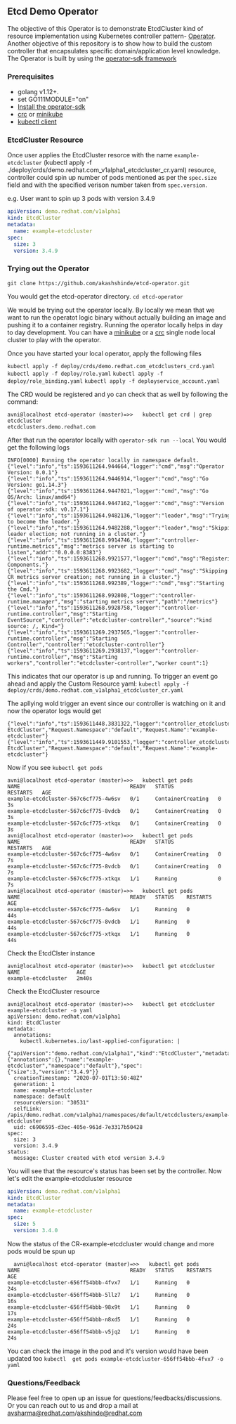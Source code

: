 ## Etcd Demo Operator

The objective of this Operator is to demonstrate EtcdCluster kind of resource implementation using Kubernetes controller pattern- [Operator](https://kubernetes.io/docs/concepts/extend-kubernetes/operator/). Another objective of this repository is to show how to build the custom controller that encapsulates specific domain/application level knowledge. The Operator is built by using the [operator-sdk framework](https://github.com/operator-framework/operator-sdk)

### Prerequisites

- golang v1.12+.
- set GO111MODULE="on"
- [Install the operator-sdk](https://sdk.operatorframework.io/docs/golang/installation/)
- [crc](https://code-ready.github.io/crc/) or [minikube](https://kubernetes.io/docs/tasks/tools/install-minikube/)
- [kubectl client](https://kubernetes.io/docs/tasks/tools/install-kubectl/)

### EtcdCluster Resource

Once user applies the EtcdCluster resorce with the name `example-etcdcluster` (kubectl apply -f ./deploy/crds/demo.redhat.com_v1alpha1_etcdcluster_cr.yaml) resource, controller could spin up number of pods mentioned as per the `spec.size` field and with the specified verison number taken from `spec.version`.

e.g. User want to spin up 3 pods with version 3.4.9

```yaml
apiVersion: demo.redhat.com/v1alpha1
kind: EtcdCluster
metadata:
  name: example-etcdcluster
spec:
  size: 3
  version: 3.4.9
  ```

### Trying out the Operator

`git clone https://github.com/akashshinde/etcd-operator.git` 

You would get the etcd-operator directory.
`cd etcd-operator`

We would be trying out the operator locally. By locally we mean that we want to run the operatot logic binary without actually building an image and pushing it to a container registry. Running the operator locally helps in day to day development. You can have a [minikube](https://kubernetes.io/docs/tasks/tools/install-minikube/) or a [crc](https://code-ready.github.io/crc/) single node local cluster to play with the operator.

Once you have started your local operator, apply the following files

`kubectl apply -f deploy/crds/demo.redhat.com_etcdclusters_crd.yaml`
`kubectl apply -f deploy/role.yaml`
`kubectl apply -f deploy/role_binding.yaml`
`kubectl apply -f deployservice_account.yaml`

The CRD would be registered and yo can check that as well by following the command:

```
avni@localhost etcd-operator (master)=>>   kubectl get crd | grep etcdcluster
etcdclusters.demo.redhat.com
```

After that run the operator locally with `operator-sdk run --local`
You would get the following logs

```
INFO[0000] Running the operator locally in namespace default. 
{"level":"info","ts":1593611264.944664,"logger":"cmd","msg":"Operator Version: 0.0.1"}
{"level":"info","ts":1593611264.9446914,"logger":"cmd","msg":"Go Version: go1.14.3"}
{"level":"info","ts":1593611264.9447021,"logger":"cmd","msg":"Go OS/Arch: linux/amd64"}
{"level":"info","ts":1593611264.9447162,"logger":"cmd","msg":"Version of operator-sdk: v0.17.1"}
{"level":"info","ts":1593611264.9482136,"logger":"leader","msg":"Trying to become the leader."}
{"level":"info","ts":1593611264.9482288,"logger":"leader","msg":"Skipping leader election; not running in a cluster."}
{"level":"info","ts":1593611268.9914746,"logger":"controller-runtime.metrics","msg":"metrics server is starting to listen","addr":"0.0.0.0:8383"}
{"level":"info","ts":1593611268.9921577,"logger":"cmd","msg":"Registering Components."}
{"level":"info","ts":1593611268.9923682,"logger":"cmd","msg":"Skipping CR metrics server creation; not running in a cluster."}
{"level":"info","ts":1593611268.992389,"logger":"cmd","msg":"Starting the Cmd."}
{"level":"info","ts":1593611268.992808,"logger":"controller-runtime.manager","msg":"starting metrics server","path":"/metrics"}
{"level":"info","ts":1593611268.9928758,"logger":"controller-runtime.controller","msg":"Starting EventSource","controller":"etcdcluster-controller","source":"kind source: /, Kind="}
{"level":"info","ts":1593611269.2937565,"logger":"controller-runtime.controller","msg":"Starting Controller","controller":"etcdcluster-controller"}
{"level":"info","ts":1593611269.2938137,"logger":"controller-runtime.controller","msg":"Starting workers","controller":"etcdcluster-controller","worker count":1}
```

This indicates that our operator is up and running.
To trigger an event go ahead and apply the Custom Resource yaml: `kubectl apply -f deploy/crds/demo.redhat.com_v1alpha1_etcdcluster_cr.yaml`

The apllying wold trigger an event since our controller is watching on it and now the operator logs would get

```
{"level":"info","ts":1593611448.3831322,"logger":"controller_etcdcluster","msg":"Reconciling EtcdCluster","Request.Namespace":"default","Request.Name":"example-etcdcluster"}
{"level":"info","ts":1593611449.9101553,"logger":"controller_etcdcluster","msg":"Reconciling EtcdCluster","Request.Namespace":"default","Request.Name":"example-etcdcluster"}
```

Now if you see `kubectl get pods`

```
avni@localhost etcd-operator (master)=>>   kubectl get pods
NAME                                   READY   STATUS              RESTARTS   AGE
example-etcdcluster-567c6cf775-4w6sv   0/1     ContainerCreating   0          3s
example-etcdcluster-567c6cf775-8vdcb   0/1     ContainerCreating   0          3s
example-etcdcluster-567c6cf775-xtkqx   0/1     ContainerCreating   0          3s
avni@localhost etcd-operator (master)=>>   kubectl get pods
NAME                                   READY   STATUS              RESTARTS   AGE
example-etcdcluster-567c6cf775-4w6sv   0/1     ContainerCreating   0          7s
example-etcdcluster-567c6cf775-8vdcb   0/1     ContainerCreating   0          7s
example-etcdcluster-567c6cf775-xtkqx   1/1     Running             0          7s
avni@localhost etcd-operator (master)=>>   kubectl get pods
NAME                                   READY   STATUS    RESTARTS   AGE
example-etcdcluster-567c6cf775-4w6sv   1/1     Running   0          44s
example-etcdcluster-567c6cf775-8vdcb   1/1     Running   0          44s
example-etcdcluster-567c6cf775-xtkqx   1/1     Running   0          44s
```

Check the EtcdClster instance

```
avni@localhost etcd-operator (master)=>>   kubectl get etcdcluster 
NAME                  AGE
example-etcdcluster   2m40s
```

Check the EtcdCluster resource

```
avni@localhost etcd-operator (master)=>>   kubectl get etcdcluster example-etcdcluster -o yaml
apiVersion: demo.redhat.com/v1alpha1
kind: EtcdCluster
metadata:
  annotations:
    kubectl.kubernetes.io/last-applied-configuration: |
      {"apiVersion":"demo.redhat.com/v1alpha1","kind":"EtcdCluster","metadata":{"annotations":{},"name":"example-etcdcluster","namespace":"default"},"spec":{"size":3,"version":"3.4.9"}}
  creationTimestamp: "2020-07-01T13:50:48Z"
  generation: 1
  name: example-etcdcluster
  namespace: default
  resourceVersion: "30531"
  selfLink: /apis/demo.redhat.com/v1alpha1/namespaces/default/etcdclusters/example-etcdcluster
  uid: c6906595-d3ec-405e-961d-7e3317b50428
spec:
  size: 3
  version: 3.4.9
status:
  message: Cluster created with etcd version 3.4.9
```

You will see that the resource's status has been set by the controller.
Now let's edit the example-etcdcluster resource

```yaml
apiVersion: demo.redhat.com/v1alpha1
kind: EtcdCluster
metadata:
  name: example-etcdcluster
spec:
  size: 5
  version: 3.4.0
  ```

  Now the status of the CR-example-etcdcluster  would change and more pods would be spun up

```
  avni@localhost etcd-operator (master)=>>   kubectl get pods
NAME                                   READY   STATUS    RESTARTS   AGE
example-etcdcluster-656ff54bbb-4fvx7   1/1     Running   0          24s
example-etcdcluster-656ff54bbb-5llz7   1/1     Running   0          16s
example-etcdcluster-656ff54bbb-98x9t   1/1     Running   0          17s
example-etcdcluster-656ff54bbb-n8xd5   1/1     Running   0          24s
example-etcdcluster-656ff54bbb-v5jq2   1/1     Running   0          24s
```

You can check the image in the pod and it's version would have been updated too
`kubectl  get pods example-etcdcluster-656ff54bbb-4fvx7 -o yaml`


### Questions/Feedback

Please feel free to open up an issue for questions/feedbacks/discussions.
Or you can reach out to us and drop a mail at avsharma@redhat.com/akshinde@redhat.com
